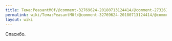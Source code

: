 ```yaml
---
title: Тема:PeasantM0f/@comment-32769624-20180713124414/@comment-27326109-20180715094211
permalink: wiki/Тема:PeasantM0f/@comment-32769624-20180713124414/@comment-27326109-20180715094211/
layout: wiki
---
```


Спасибо.
